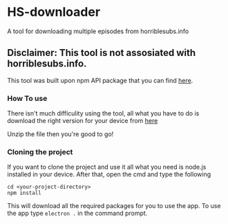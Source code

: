 # HS-downloader
A tool for downloading multiple episodes from horriblesubs.info

## **Disclaimer**: This tool is not assosiated with horriblesubs.info.

This tool was built upon npm API package that you can find [here](https://github.com/DrKain/npm-horriblesubs).

### How To use

There isn't much difficulity using the tool, all what you have to do is download the right version for your device from [here]()

Unzip the file then you're good to go!


### Cloning the project
If you want to clone the project and use it all what you need is node.js installed in your device.
After that, open the cmd and type the following 
```
cd <your-project-directory>
npm install
```
This will download all the required packages for you to use the app.
To use the app type `electron .` in the command prompt.
